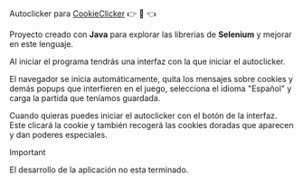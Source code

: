 Autoclicker para [CookieClicker](https://orteil.dashnet.org/cookieclicker/) :point_right: :cookie: :point_left:

Proyecto creado con **Java** para explorar las librerias de **Selenium** y mejorar en este lenguaje.

Al iniciar el programa tendrás una interfaz con la que iniciar el autoclicker.

El navegador se inicia automáticamente, quita los mensajes sobre cookies y demás popups que interfieren en el juego, selecciona el idioma "Español" y carga la partida que teníamos guardada.

Cuando quieras puedes iniciar el autoclicker con el botón de la interfaz. Este clicará la cookie y también recogerá las cookies doradas que aparecen y dan poderes especiales.

> [!IMPORTANT]
> El desarrollo de la aplicación no esta terminado.
>
